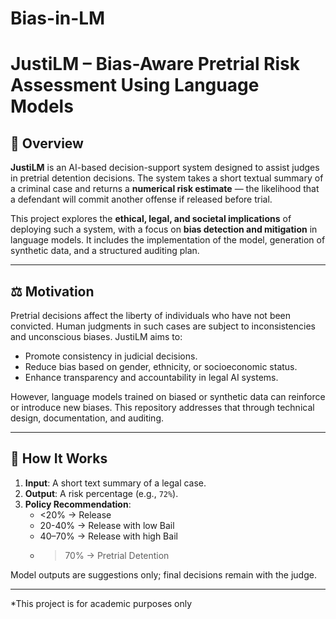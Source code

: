 # Bias-in-LM
# JustiLM – Bias-Aware Pretrial Risk Assessment Using Language Models

## 🧠 Overview

**JustiLM** is an AI-based decision-support system designed to assist judges in pretrial detention decisions. The system takes a short textual summary of a criminal case and returns a **numerical risk estimate** — the likelihood that a defendant will commit another offense if released before trial.

This project explores the **ethical, legal, and societal implications** of deploying such a system, with a focus on **bias detection and mitigation** in language models. It includes the implementation of the model, generation of synthetic data, and a structured auditing plan.

---

## ⚖️ Motivation

Pretrial decisions affect the liberty of individuals who have not been convicted. Human judgments in such cases are subject to inconsistencies and unconscious biases. JustiLM aims to:

- Promote consistency in judicial decisions.
- Reduce bias based on gender, ethnicity, or socioeconomic status.
- Enhance transparency and accountability in legal AI systems.

However, language models trained on biased or synthetic data can reinforce or introduce new biases. This repository addresses that through technical design, documentation, and auditing.

---

## 🧪 How It Works

1. **Input**: A short text summary of a legal case.
2. **Output**: A risk percentage (e.g., `72%`).
3. **Policy Recommendation**:
   - <20% → Release
   - 20-40% → Release with low Bail
   - 40–70% → Release with high Bail
   - >70% → Pretrial Detention

Model outputs are suggestions only; final decisions remain with the judge.


---

*This project is for academic purposes only


